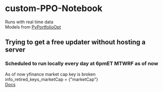 # custom-PPO-Notebook
Runs with real time data \
Models from [PyPortfolioOpt](https://github.com/robertmartin8/PyPortfolioOpt/tree/master)

## Trying to get a free updater without hosting a server
### Scheduled to run locally every day at 6pmET MTWRF as of now
As of now yfinance market cap key is broken \
info_retired_keys_marketCap = {"marketCap"} \
[Docs](https://github.com/ranaroussi/yfinance/blob/b0639409a364c38c5e225c560e1a4926ba038af7/yfinance/scrapers/quote.py#L14)
